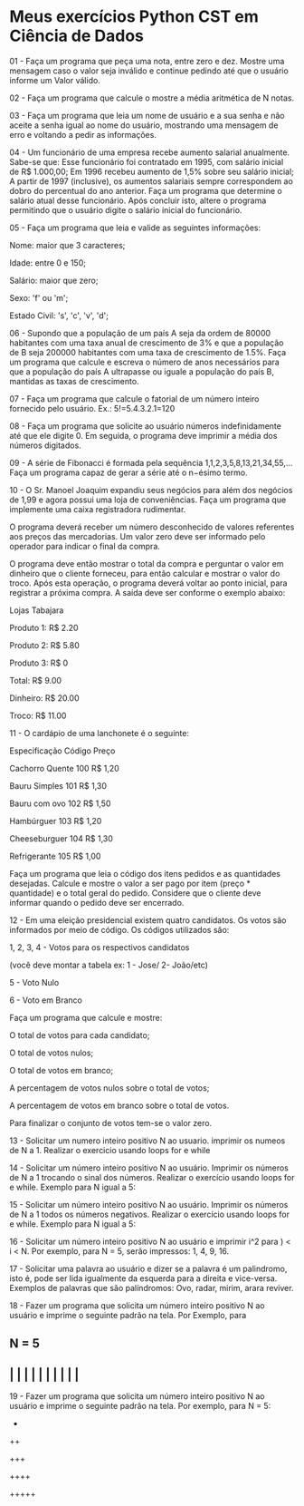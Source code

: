 # Meus exercícios Python CST em Ciência de Dados

01 - Faça um programa que peça uma nota, entre zero e dez. Mostre uma mensagem caso o valor seja inválido e continue pedindo até que o usuário informe um Valor válido.

02 - Faça um programa que calcule o mostre a média aritmética de N notas.

03 - Faça um programa que leia um nome de usuário e a sua senha e não aceite a
senha igual ao nome do usuário, mostrando uma mensagem de erro e voltando a
pedir as informações.

04 - Um funcionário de uma empresa recebe aumento salarial anualmente. 
Sabe-se que: Esse funcionário foi contratado em 1995, com salário inicial de R$ 1.000,00; 
Em 1996 recebeu aumento de 1,5% sobre seu salário inicial; A partir de 1997 (inclusive), 
os aumentos salariais sempre correspondem ao dobro do percentual do ano anterior. 
Faça um programa que determine o salário atual desse funcionário. Após concluir isto, 
altere o programa permitindo que o usuário digite o salário inicial do funcionário.

05 - Faça um programa que leia e valide as seguintes informações:

Nome: maior que 3 caracteres;

Idade: entre 0 e 150;

Salário: maior que zero;

Sexo: 'f' ou 'm';

Estado Civil: 's', 'c', 'v', 'd';

06 - Supondo que a população de um país A seja da ordem de 80000 habitantes com uma taxa 
anual de crescimento de 3% e que a população de B seja 200000 habitantes com 
uma taxa de crescimento de 1.5%. Faça um programa que calcule e escreva o número 
de anos necessários para que a população do país A ultrapasse ou iguale a população do país B,
mantidas as taxas de crescimento.

07 - Faça um programa que calcule o fatorial de um número inteiro fornecido pelo
usuário. Ex.: 5!=5.4.3.2.1=120

08 - Faça um programa que solicite ao usuário números indefinidamente 
até que ele digite 0. Em seguida, o programa deve imprimir a média dos números digitados.

09 - A série de Fibonacci é formada pela sequência 1,1,2,3,5,8,13,21,34,55,… Faça um programa capaz de gerar a série até o n−ésimo termo.

10 - O Sr. Manoel Joaquim expandiu seus negócios para além dos negócios de 1,99 e agora possui uma loja de conveniências. 
Faça um programa que implemente uma caixa registradora rudimentar.

O programa deverá receber um número desconhecido de valores referentes aos preços das mercadorias.
Um valor zero deve ser informado pelo operador para indicar o final da compra.

O programa deve então mostrar o total da compra e perguntar o valor em dinheiro que o cliente forneceu, 
para então calcular e mostrar o valor do troco. Após esta operação, o programa deverá voltar ao ponto inicial, para registrar a próxima compra.
A saída deve ser conforme o exemplo abaixo:

Lojas Tabajara

Produto 1: R$ 2.20

Produto 2: R$ 5.80

Produto 3: R$ 0

Total: R$ 9.00

Dinheiro: R$ 20.00

Troco: R$ 11.00

11 - O cardápio de uma lanchonete é o seguinte:

Especificação Código Preço

Cachorro Quente 100 R$ 1,20

Bauru Simples 101 R$ 1,30

Bauru com ovo 102 R$ 1,50

Hambúrguer 103 R$ 1,20

Cheeseburguer 104 R$ 1,30

Refrigerante 105 R$ 1,00

Faça um programa que leia o código dos itens pedidos e as quantidades desejadas.
Calcule e mostre o valor a ser pago por item (preço * quantidade) 
e o total geral do pedido. Considere que o cliente deve informar quando o pedido deve ser encerrado.

12 -  Em uma eleição presidencial existem quatro candidatos. Os votos são informados por meio de código.
Os códigos utilizados são:

1, 2, 3, 4 - Votos para os respectivos candidatos

(você deve montar a tabela ex: 1 - Jose/ 2- João/etc)

5 - Voto Nulo

6 - Voto em Branco

Faça um programa que calcule e mostre:

O total de votos para cada candidato;

O total de votos nulos;

O total de votos em branco;

A percentagem de votos nulos sobre o total de votos;

A percentagem de votos em branco sobre o total de votos.

Para finalizar o conjunto de votos tem-se o valor zero.

13 - Solicitar um numero inteiro positivo N ao usuario. imprimir os numeos de N a 1.
Realizar o exercicio usando loops for e while

14 - Solicitar um número inteiro positivo N ao usuário. Imprimir os números de N a 1 trocando o sinal dos números. 
Realizar o exercício usando loops for e while. Exemplo para N igual a 5:

15 - Solicitar um número inteiro positivo N ao usuário. Imprimir os números de N a 1 todos os números negativos. 
Realizar o exercício usando loops for e while. Exemplo para N igual a 5:

16 - Solicitar um número inteiro positivo N ao usuário e imprimir i^2 para ) < i < N.
Por exemplo, para N = 5, serão impressos: 1, 4, 9, 16.

17 - Solicitar uma palavra ao usuário e dizer se a palavra é um palindromo, isto é, 
pode ser lida igualmente da esquerda para a direita e vice-versa. Exemplos de palavras que são palíndromos:
Ovo, radar, mirim, arara reviver.

18 - Fazer um programa que solicita um número inteiro positivo N ao usuário e imprime o seguinte padrão na tela.
Por Exemplo, para

N = 5
 -----
|     |
|     |
|     |
|     |
|     |
 -----


19 - Fazer um programa que solicita um número inteiro positivo N ao usuário e imprime o seguinte padrão na tela. 
Por exemplo, para N = 5:

+ 

++ 

+++ 

++++ 

+++++ 
